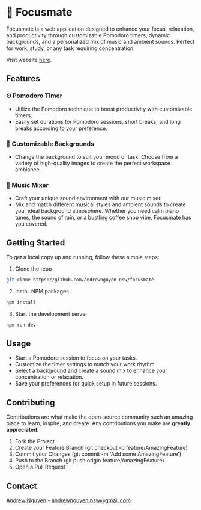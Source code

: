 # 🍅 Focusmate

Focusmate is a web application designed to enhance your focus, relaxation, and productivity through customizable Pomodoro timers, dynamic backgrounds, and a personalized mix of music and ambient sounds. Perfect for work, study, or any task requiring concentration.

Visit website [here](https://focusmate.vercel.app/).

## Features

### ⏲ Pomodoro Timer
- Utilize the Pomodoro technique to boost productivity with customizable timers.
- Easily set durations for Pomodoro sessions, short breaks, and long breaks according to your preference.

### 🎨 Customizable Backgrounds
- Change the background to suit your mood or task. Choose from a variety of high-quality images to create the perfect workspace ambiance.

### 🎵 Music Mixer
- Craft your unique sound environment with our music mixer.
- Mix and match different musical styles and ambient sounds to create your ideal background atmosphere. Whether you need calm piano tunes, the sound of rain, or a bustling coffee shop vibe, Focusmate has you covered.

## Getting Started

To get a local copy up and running, follow these simple steps:

1. Clone the repo
```bash
git clone https://github.com/andrewnguyen-nsw/focusmate
````
2. Install NPM packages
```bash
npm install
```
3. Start the development server
```bash
npm run dev
```

## Usage
- Start a Pomodoro session to focus on your tasks.
- Customize the timer settings to match your work rhythm.
- Select a background and create a sound mix to enhance your concentration or relaxation.
- Save your preferences for quick setup in future sessions.

## Contributing
Contributions are what make the open-source community such an amazing place to learn, inspire, and create. Any contributions you make are **greatly appreciated**.

1. Fork the Project
2. Create your Feature Branch (git checkout -b feature/AmazingFeature)
3. Commit your Changes (git commit -m 'Add some AmazingFeature')
4. Push to the Branch (git push origin feature/AmazingFeature)
5. Open a Pull Request

## Contact
[Andrew Nguyen](https://andrewnguyen-dev.vercel.app/) - andrewnguyen.nsw@gmail.com

